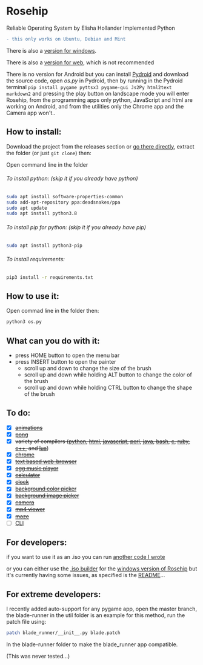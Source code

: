 # Rosehip
Reliable Operating System by Elisha Hollander Implemented Python

```diff
- this only works on Ubuntu, Debian and Mint
```
There is also a [version for windows](https://github.com/donno2048/Rosehip).

There is also a [version for web](https://github.com/donno2048/Rosehip-repl), which is not recommended

There is no version for Android but you can install [Pydroid](https://play.google.com/store/apps/details?id=ru.iiec.pydroid3) and download the source code, open _os.py_ in Pydroid, then by running in the Pydroid terminal `pip install pygame pyttsx3 pygame-gui Js2Py html2text markdown2` and pressing the play button on landscape mode you will enter Rosehip, from the programming apps only python, JavaScript and html are working on Android, and from the utilities only the Chrome app and the Camera app won't..

## How to install:

Download the project from the releases section or [go there directly](https://github.com/donno2048/Rosehip-L/releases), extract the folder (or just `git clone`) then:

Open command line in the folder

###### To install python: (skip it if you already have python)
```bash
sudo apt install software-properties-common
sudo add-apt-repository ppa:deadsnakes/ppa
sudo apt update
sudo apt install python3.8
```
###### To install pip for python: (skip it if you already have pip)
```bash
sudo apt install python3-pip
```
###### To install requirements:
```bash
pip3 install -r requirements.txt
```
## How to use it:

Open commad line in the folder then:
```bash
python3 os.py
```
## What can you do with it:

* press HOME button to open the menu bar
* press INSERT button to open the painter
  * scroll up and down to change the size of the brush
  * scroll up and down while holding ALT button to change the color of the brush
  * scroll up and down while holding CTRL button to change the shape of the brush


## To do:
- [x] ~~[animations](https://en.wikipedia.org/wiki/Stop_motion)~~
- [x] ~~[pong](https://en.wikipedia.org/wiki/Pong)~~
- [x] ~~variety of compilers ([python](https://www.python.org/), [html](https://en.wikipedia.org/wiki/HTML), [javascript](https://www.javascript.com/), [perl](https://www.perl.org/), [java](https://www.java.com/en/), [bash](https://www.gnu.org/software/bash/), [c](https://en.wikipedia.org/wiki/C_(programming_language)), [ruby](https://www.ruby-lang.org/en/), [c++](https://en.wikipedia.org/wiki/C%2B%2B), and [lua](http://www.lua.org/)~~)
- [x] ~~[chrome](https://en.wikipedia.org/wiki/Google_Chrome)~~
- [x] ~~[text based web-browser](https://en.wikipedia.org/wiki/Text-based_web_browser)~~
- [x] ~~[ogg music player](https://en.wikipedia.org/wiki/Ogg)~~
- [x] ~~[calculator](https://en.wikipedia.org/wiki/Calculator)~~
- [x] ~~[clock](https://en.wikipedia.org/wiki/Clock)~~
- [x] ~~[background color picker](https://en.wikipedia.org/wiki/Wallpaper_(computing))~~
- [x] ~~[background image picker](https://en.wikipedia.org/wiki/Wallpaper_(computing))~~
- [x] ~~[camera](https://en.wikipedia.org/wiki/Camera)~~
- [x] ~~[mp4 viewer](https://en.wikipedia.org/wiki/MPEG-4_Part_14)~~
- [x] ~~[maze](https://en.wikipedia.org/wiki/Maze)~~
- [ ] [CLI](https://en.wikipedia.org/wiki/Command-line_interface)

## For developers:

if you want to use it as an .iso you can run [another code I wrote](https://github.com/donno2048/CITUR-L)

or you can either use the [.iso builder](https://github.com/donno2048/CITUR) for the [windows version of Rosehip](https://github.com/donno2048/Rosehip)  but it's currently having some issues, as specified is the [README](https://github.com/donno2048/CITUR/blob/master/README.md)...

## For extreme developers:

I recently added auto-support for any pygame app, open the master branch, the blade-runner in the util folder is an example for this method, run the patch file using:

```sh
patch blade_runner/__init__.py blade.patch
```

In the blade-runner folder to make the blade_runner app compatible.

(This was never tested...)
